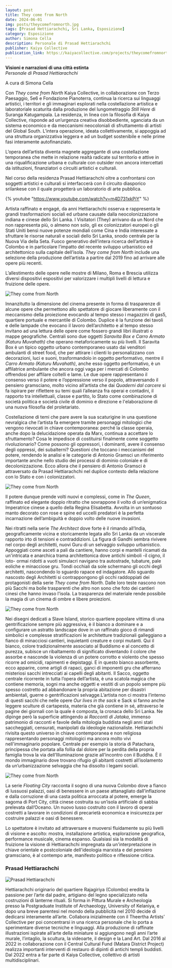 ```yaml
---
layout: post
title: They come from North
date: 2024-06-01
img: posts/theycomefromnorth.jpg
tags: [Prasad Hettiarachchi, Sri Lanka, Esposizione]
category: Esposizione
author: Simona Cella
description: Personale di Prasad Hettiarachchi
publisher: Kaiya Collective
publication_link: https://kaiyacollective.com/projects/theycomefromnorth/index_ita.php
---
```


**Visioni e narrazioni di una città estinta**  \
_Personale di Prasad Hettiarachchi_

A cura di Simona Cella

Con _They come from North_ Kaiya Collective, in collaborazione con Terzo Paesaggio, 5e6 e Fondazione Pianoterra, continua la ricerca sui linguaggi artistici, i territori e gli immaginari esplorati nella costellazione artistica e laboratoriale scaturita dalla produzione del lungometraggio _Still Here_ di Suranga Katugampala.
La residenza, in linea con la filosofia di Kaiya Collective, risponde ad un’urgenza creativa disobbediente, sganciata da un sistema economico e da meccanismi neocoloniali di sfruttamento di artisti del Global South. L’intera operazione, ideata collettivamente, si appoggia ad una struttura organizzativa leggera e ad un budget sostenibile e nelle prime fasi interamente autofinanziato.

L’opera dell’artista diventa magnete aggregante di una costellazione temporanea che mette in relazione realtà radicate sul territorio e attive in una riqualificazione urbana e culturale con outsider non ancora intercettati da istituzioni, finanziatori o circuiti artistici e culturali.

Nel corso della residenza Prasad Hettiarachchi oltre a confrontarsi con soggetti artistici e culturali si interfaccerà con il circuito diasporico srilankese con il quale progetterà un laboratorio di arte pubblica.

{% youtube "https://www.youtube.com/watch?v=m4D731xkPiY" %}

Artista raffinato e engagé, da anni Hettiarachchi osserva e rappresenta le grandi trasformazioni sociali ed urbane causate dalla neocolonizzazione indiana e cinese dello Sri Lanka. I Visitatori (They) arrivano da un Nord che non rappresenta più, o almeno non solo, gli ex colonizzatori europei o gli Stati Uniti bensì nuove potenze mondiali come Cina e India interessate a sfruttare le risorse naturali e sociali dello Sri Lanka, snodo centrale per la Nuova Via della Seta. Fuoco generativo dell’intera ricerca dell’artista è Colombo e in particolare l’impatto del recente sviluppo urbanistico ed architettonico sulla capitale dell’isola. _They come from North_ include una selezione della produzione dell’artista a partire dal 2019 fino ad arrivare alle opere più recenti.

L’allestimento delle opere nelle mostre di Milano, Roma e Brescia utilizza diversi dispositivi espositivi per valorizzare i multipli livelli di lettura e fruizione delle opere.

![They come from North](./assets/img/posts/theycomefromnorth2.jpg)

Innanzitutto la dimensione del cinema presente in forma di trasparenze di alcune opere che permettono allo spettatore di giocare liberamente con il meccanismo della proiezione evocando al tempo stesso i magazzini di gas5, quartiere portuale e mercantile di Colombo. Duplice è la funzione dei tavoli e delle lampade che evocano il lavoro dell’architetto e al tempo stesso invitano ad una lettura delle opere come fossero grandi libri illustrati o mappe geografiche. Centrali sono due oggetti _Saravita Box e Carro Armato (Katuru Muvahath)_ che operano metaforicamente su più livelli. Il Saravita Box è un tipico oggetto urbano contemporaneo usato dai venditori ambulanti di street food, che per attirare i clienti lo personalizzano con decorazioni, luci e suoni, trasformandolo in oggetto performativo, mentre il _Carro Armato (Katuru Muvahath)_, anche esso oggetto performativo, è un affilatrice ambulante che ancora oggi vaga per i mercati di Colombo offrendosi per affilare coltelli e lame.
Le due opere rappresentano il consenso verso il potere e l’oppressione verso il popolo, attraversando il pensiero gramsciano, molto vicino all’artista che dai _Quaderni dal carcere_ si fa ispirare per riflettere su temi quali l’alleanza fra operai e contadini, il rapporto tra intellettuali, classe e partito, lo Stato come combinazione di società politica e società civile di dominio e direzione e l'elaborazione di una nuova filosofia del proletariato.

Costellazione di temi che pare avere la sua scaturigine in una questione nevralgica che l’artista fa emergere tramite personaggi mitologici che vengono rievocati in chiave contemporanea: perché la classe operaia, anche dopo la delucidazione operata da Marx, continua a accettare lo sfruttamento? Cosa le impedisce di costituirsi finalmente come soggetto rivoluzionario? Come possono gli oppressori, i dominanti, avere il consenso degli oppressi, dei subalterni?
Questioni che toccano i meccanismi del potere, rendendo le analisi e le categorie di Antonio Gramsci un riferimento importante anche nello studio dei processi di dominio coloniale e di decolonizzazione. Ecco allora che il pensiero di Antonio Gramsci è attraversato da Prasad Hettiarachchi nel duplice contesto della relazione con lo Stato e con i colonizzatori.

![They come from North](./assets/img/posts/theycomefromnorth3.jpg)

Il potere dunque prende volti nuovi e complessi, come in _The Queen_, raffinato ed elegante doppio ritratto che sovrappone il volto di un’enigmatica Imperatrice cinese a quello della Regina Elisabetta. Avvolta in un sontuoso manto decorato con rose e spine ed uccelli predatori è la perfetta incarnazione dell’ambiguità e doppio volto delle nuove invasioni.

Nei ritratti nella serie _The Architect_ dove forte è il rimando all’India, geograficamente vicina e storicamente legata allo Sri Lanka da un viscerale rapporto irto di tensioni e contraddizioni. La figura di Gandhi sembra rivivere nel corpo degli architetti, nuovi Guru di un selvaggio sviluppo urbanistico. Appoggiati come asceti a pali da cantiere, hanno corpi e mantelli ricamati da un'intricata e anarchica trama architettonica dove antichi simboli -il cigno, il loto- ormai ridotti a vuoti simulacri navigano tra autostrade, tubature, pale eoliche e minacciose gru. Tondi occhiali da sole schermano gli occhi degli architetti, nascondendo lo sguardo rapace ed indagatore. Allo sguardo nascosto degli Architetti si contrappongono gli occhi raddoppiati dei protagonisti della serie _They come from North_. Dalle loro teste nascono non più Sacchi ma bolle trasparenti che altro non sono che foto dei cantieri cinesi che hanno invaso l'isola. La trasparenza del materiale rende possibile la magia di un cinema di ombre e libere proiezioni.

![They come from North](./assets/img/posts/theycomefromnorth4.jpg)

Nei disegni dedicati a Slave Island, storico quartiere popolare vittima di una gentrificazione sempre più aggressiva, è il bianco a dominare e a configurare un astratto landscape dove in un raffinato gioco di rimandi simbolici e complesse stratificazioni le architetture tradizionali galleggiano a fianco di minacciosi cantieri, inquietanti creature e corpi mutanti. Qui il bianco, colore tradizionalmente associato al Buddismo e al concetto di purezza, subisce un ribaltamento di significato diventando il colore che assorbe e nasconde la violenza di un potere corrotto e violento che spesso ricorre ad omicidi, rapimenti e depistaggi. E in questo bianco assorbente, ecco apparire, come artigli di rapaci, ganci di imponenti gru che afferrano misteriosi sacchi intrecciati ai capelli degli abitanti. Il Sacco, oggetto centrale ricorrente in tutta l’opera dell’artista, è una scatola magica che contiene memoria, sogni ma anche oggetti e vestiti di un popolo sempre più spesso costretto ad abbandonare la propria abitazione per disastri ambientali, guerre o gentrificazioni selvagge.L’artista non ci mostra l’interno di questi sacchi che nelle opere _Our lives in the sack_ e Sack si fanno anche leggere sculture di cartapesta, materia che già contiene in sé, attraverso le pagine dei giornali con la quale è composta, la cronaca dello Sri Lanka. Ne dipinge però la superficie attingendo ai _Racconti di Jataka_, immenso patrimonio di racconti e favole della mitologia buddista negli anni stati saccheggiati, censurati, manipolati da ideologie nazionaliste. Hettiarachchi rivisita questo universo in chiave contemporanea e non religiosa rappresentando personaggi mitologici ma ancora molto vivi nell'immaginario popolare. Centrale per esempio la storia di Patachara, principessa che portata alla follia dal dolore per la perdita della propria famiglia trova la via dell’Illuminazione grazie all’incontro con il Buddha. È il mondo immaginario dove trovano rifugio gli abitanti costretti all’isolamento da un’urbanizzazione selvaggia che ha dissolto i legami sociali.

![They come from North](./assets/img/posts/theycomefromnorth5.jpg)

La serie _Floating City_ racconta il sogno di una nuova Colombo dove a fianco di lussuosi palazzi, oasi di benessere in un paese attanagliato dall’inflazione e dalla corruzione di una casta politica arroccata al potere, emerge la sagoma di Port City, città cinese costruita su un’isola artificiale di sabbia prelevata dall’Oceano. Un nuovo lusso costruito con il lavoro di operai costretti a lavorare in condizioni di precarietà economica e insicurezza per costruire palazzi e oasi di benessere.

Lo spettatore è invitato ad attraversare e muoversi fluidamente su più livelli di visione e ascolto: mostra, installazione artistica, esplorazione geografica, performance musicale, cinema espanso. Qualsiasi sia la modalità di fruizione la visione di Hettiarachchi impregnata da un'interpretazione in chiave orientale e postcoloniale dell'ideologia marxista e del pensiero gramsciano, è al contempo arte, manifesto politico e riflessione critica.

### Prasad Hettiarachchi
![Prasad Hettiarachchi](./assets/img/posts/Prasad-Hettiarachchi.jpg)

Hettiarachchi originario del quartiere Rajagiriya (Colombo) eredita la passione per l’arte dal padre, artigiano del legno specializzato nella costruzioni di lanterne rituali. Si forma in Pittura Murale e Archeologia presso la Postgraduate Institute of Archaeology, University of Kelaniya, e dopo una breve parentesi nel mondo della pubblicità nel 2010 decide di dedicarsi interamente all’arte. Collabora inizialmente con il Theertha Artists’ Collective per poi concentrarsi in una ricerca personale che lo porta a sperimentare diverse tecniche e linguaggi. Alla produzione di raffinate illustrazioni ispirate all’arte della miniature si aggiungono negli anni l’arte murale, l’intaglio, la scultura, la videoarte, il design e la Land Art.
Dal 2016 al 2022 in collaborazione con il Central Cultural Fund (Matara District Project) realizza importanti interventi di restauro di dipinti di antichi templi buddisti. Dal 2022 entra a far parte di Kaiya Collective, collettivo di artisti multidisciplinari.
